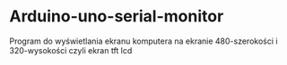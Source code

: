 # Arduino-uno-serial-monitor
Program do wyświetlania ekranu komputera na ekranie 480-szerokości i 320-wysokości czyli ekran tft lcd 
